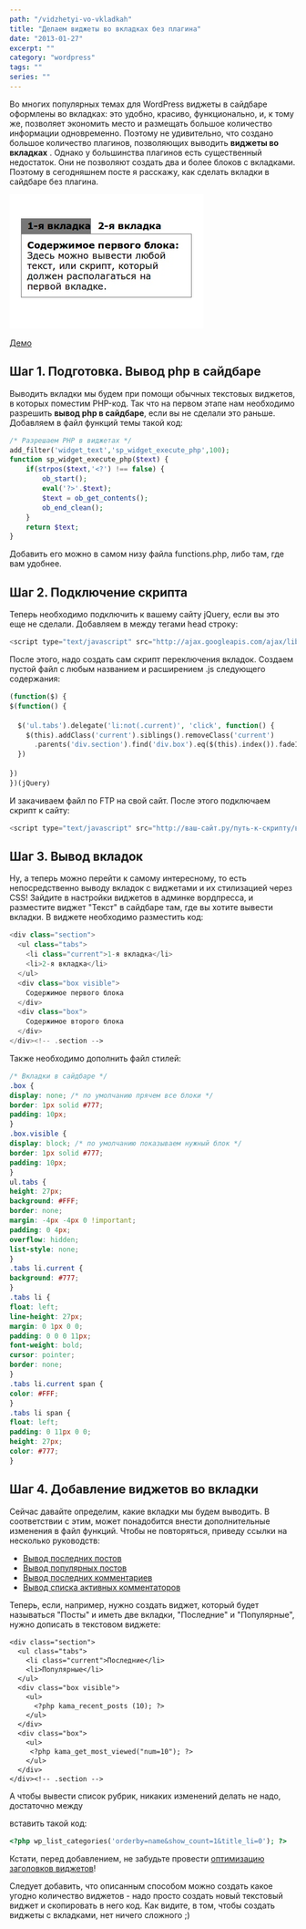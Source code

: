 ```yaml
---
path: "/vidzhetyi-vo-vkladkah"
title: "Делаем виджеты во вкладках без плагина"
date: "2013-01-27"
excerpt: ""
category: "wordpress"
tags: ""
series: ""
---
```


Во многих популярных темах для WordPress виджеты в сайдбаре оформлены во вкладках: это удобно, красиво, функционально, и, к тому же, позволяет экономить место и размещать большое количество информации одновременно. Поэтому не удивительно, что создано большое количество плагинов, позволяющих выводить **виджеты во вкладках** . Однако у большинства плагинов есть существенный недостаток. Они не позволяют создать два и более блоков с вкладками. Поэтому в сегодняшнем посте я расскажу, как сделать вкладки в сайдбаре без плагина.

![screenshot_014](images/screenshot_014.jpeg)

[Демо](http://oriolo.ru/demo/vkladki/ "Демо")

## Шаг 1. Подготовка. Вывод php в сайдбаре

Выводить вкладки мы будем при помощи обычных текстовых виджетов, в которых поместим PHP-код. Так что на первом этапе нам необходимо разрешить **вывод php в сайдбаре**, если вы не сделали это раньше. Добавляем в файл функций темы такой код:

```php
/* Разрешаем PHP в виджетах */
add_filter('widget_text','sp_widget_execute_php',100);
function sp_widget_execute_php($text) {
    if(strpos($text,'<?') !== false) {
        ob_start();
        eval('?>'.$text);
        $text = ob_get_contents();
        ob_end_clean();
    }
    return $text;
}
```

Добавить его можно в самом низу файла functions.php, либо там, где вам удобнее.

## Шаг 2. Подключение скрипта

Теперь необходимо подключить к вашему сайту jQuery, если вы это еще не сделали. Добавляем в между тегами head строку:

```php
<script type="text/javascript" src="http://ajax.googleapis.com/ajax/libs/jquery/1.9.0/jquery.min.js?ver=1.9.0"></script>
```

После этого, надо создать сам скрипт переключения вкладок. Создаем пустой файл с любым названием и расширением .js следующего содержания:

```php
(function($) {
$(function() {

  $('ul.tabs').delegate('li:not(.current)', 'click', function() {
    $(this).addClass('current').siblings().removeClass('current')
      .parents('div.section').find('div.box').eq($(this).index()).fadeIn(150).siblings('div.box').hide();
  })

})
})(jQuery)
```

И закачиваем файл по FTP на свой сайт. После этого подключаем скрипт к сайту:

```php
<script type="text/javascript" src="http://ваш-сайт.ру/путь-к-скрипту/ваш-скрипт.js"></script>
```

## Шаг 3. Вывод вкладок

Ну, а теперь можно перейти к самому интересному, то есть непосредственно выводу вкладок с виджетами и их стилизацией через CSS! Зайдите в настройки виджетов в админке вордпресса, и разместите виджет "Текст" в сайдбаре там, где вы хотите вывести вкладки. В виджете необходимо разместить код:

```php
<div class="section">
  <ul class="tabs">
    <li class="current">1-я вкладка</li>
    <li>2-я вкладка</li>
  </ul>
  <div class="box visible">
    Содержимое первого блока
  </div>
  <div class="box">
    Содержимое второго блока
  </div>
</div><!-- .section -->
```

Также необходимо дополнить файл стилей:

```css
/* Вкладки в сайдбаре */
.box {
display: none; /* по умолчанию прячем все блоки */
border: 1px solid #777;
padding: 10px;
}
.box.visible {
display: block; /* по умолчанию показываем нужный блок */
border: 1px solid #777;
padding: 10px;
}
ul.tabs {
height: 27px;
background: #FFF;
border: none;
margin: -4px -4px 0 !important;
padding: 0 4px;
overflow: hidden;
list-style: none;
}
.tabs li.current {
background: #777;
}
.tabs li {
float: left;
line-height: 27px;
margin: 0 1px 0 0;
padding: 0 0 0 11px;
font-weight: bold;
cursor: pointer;
border: none;
}
.tabs li.current span {
color: #FFF;
}
.tabs li span {
float: left;
padding: 0 11px 0 0;
height: 27px;
color: #777;
} 
```

## Шаг 4. Добавление виджетов во вкладки

Сейчас давайте определим, какие вкладки мы будем выводить. В соответствии с этим, может понадобится внести дополнительные изменения в файл функций. Чтобы не повторяться, приведу ссылки на несколько руководств:

- [Вывод последних постов](http://wp-kama.ru/id_80/funktsiya-dlya-vyivoda-poslednih-zapisey-v-wordpress.html)
- [Вывод популярных постов](http://wp-kama.ru/id_101/funktsiya-vyivoda-zapisey-po-kolichestvu-prosmotrov.html)
- [Вывод последних комментариев](http://wp-kama.ru/id_29/funktsiya-dlya-vyivoda-poslednih-kommentariev.html)
- [Вывод списка активных комментаторов](http://paperplane.su/top-kommentatorov-bez-plagina-v-wordpress/)

Теперь, если, например, нужно создать виджет, который будет называться "Посты" и иметь две вкладки, "Последние" и "Популярные", нужно дописать в текстовом виджете:

```php{7,8,9,12,13,14}
<div class="section">
  <ul class="tabs">
    <li class="current">Последние</li>
    <li>Популярные</li>
  </ul>
  <div class="box visible">
    <ul>  
      <?php kama_recent_posts (10); ?>  
    </ul> 
  </div>
  <div class="box">
    <ul>  
     <?php kama_get_most_viewed("num=10"); ?>  
    </ul>  
  </div>
</div><!-- .section -->
```

А чтобы вывести список рубрик, никаких изменений делать не надо, достаточно между <div class="box"></div> вставить такой код:

```php
<?php wp_list_categories('orderby=name&show_count=1&title_li=0'); ?>
```

Кстати, перед добавлением, не забудьте провести [оптимизацию заголовков виджетов](http://oriolo.ru/wordpress/optimizatsiya-zagolovkov-vidzhetov-v-shablone-wordpress/)!

Следует добавить, что описанным способом можно создать какое угодно количество виджетов - надо просто создать новый текстовый виджет и скопировать в него код. Как видите, в том, чтобы создать виджеты с вкладками, нет ничего сложного ;)
